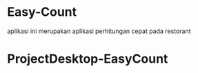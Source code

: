 # Easy-Count
aplikasi ini merupakan aplikasi perhitungan cepat pada restorant
# ProjectDesktop-EasyCount

